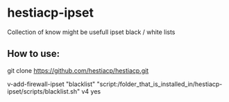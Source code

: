 # hestiacp-ipset

Collection of know might be usefull ipset black / white lists 

## How to use:

git clone https://github.com/hestiacp/hestiacp.git

v-add-firewall-ipset "blacklist" "script:/folder_that_is_installed_in/hestiacp-ipset/scripts/blacklist.sh" v4 yes
